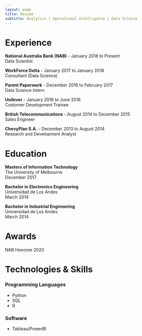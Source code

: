 ```yaml
---
layout: page
title: Resume
subtitle: Analytics | Operational Intelligence | Data Science
---
```

# Experience
**National Australia Bank (NAB)** - January 2018 to Present
<br />Data Scientist

**WorkForce Delta** - January 2017 to January 2018
<br />Consultant (Data Science)

**Parent Paperwork** - December 2016 to February 2017
<br />Data Science Intern 

**Unilever** - January 2016 to June 2016
<br />Customer Development Trainee

**British Telecommunications** - August 2014 to December 2015
<br />Sales Engineer

**ChevyPlan S.A.** - December 2013 to August 2014
<br />Research and Development Analyst

# Education
**Masters of Information Technology**
<br />The University of Melbourne
<br />December 2017

**Bachelor in Electronics Engineering**
<br />Universidad de Los Andes
<br />March 2014

**Bachelor in Industrial Engineering**
<br />Universidad de Los Andes
<br />March 2014

# Awards
NAB Honoree 2020

# Technologies & Skills
### Programming Languages
* Python
* SQL
* R

### Software
* Tableau/PowerBI